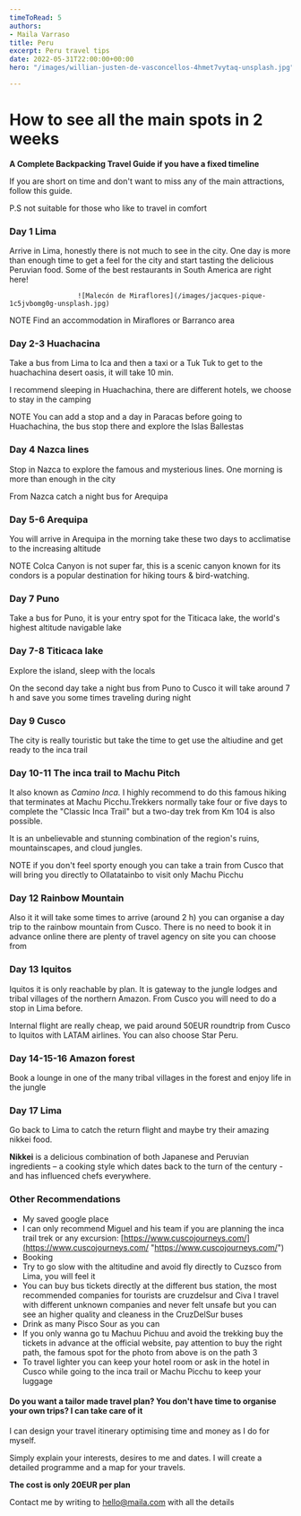 ```yaml
---
timeToRead: 5
authors:
- Maila Varraso
title: Peru
excerpt: Peru travel tips
date: 2022-05-31T22:00:00+00:00
hero: "/images/willian-justen-de-vasconcellos-4hmet7vytaq-unsplash.jpg"

---
```

# How to see all the main spots in 2 weeks

**A Complete Backpacking Travel Guide if you have a fixed timeline**

If you are short on time and don't want to miss any of the main attractions, follow this guide.

P.S not suitable for those who like to travel in comfort

### Day 1 Lima

Arrive in Lima, honestly there is not much to see in the city. One day is more than enough time to get a feel for the city and start tasting the delicious Peruvian food. Some of the best restaurants in South America are right here!

                     ![Malecón de Miraflores](/images/jacques-pique-1c5jvbomg0g-unsplash.jpg)

NOTE Find an accommodation in Miraflores or Barranco area

### Day 2-3 Huachacina

Take a bus from Lima to Ica and then a taxi or a Tuk Tuk  to get to the huachachina desert oasis, it will take 10 min.

I recommend sleeping in Huachachina, there are different hotels, we choose to stay in the camping

NOTE You can add a stop and a day in Paracas before going to Huachachina, the bus stop there and explore the Islas Ballestas

### Day 4 Nazca lines

Stop in Nazca to explore the famous and mysterious lines. One morning is more than enough in the city

From Nazca catch a night bus for Arequipa

### Day 5-6 Arequipa

You will arrive in Arequipa in the morning take these two days to acclimatise to the increasing altitude

NOTE Colca Canyon is not super far, this is a scenic canyon known for its condors is a popular destination for hiking tours & bird-watching.

### Day 7 Puno

Take a bus for Puno, it is your entry spot for the Titicaca lake, the world's highest altitude navigable lake

### Day 7-8 Titicaca lake

Explore the island, sleep with the locals

On the second day take a night bus from Puno to Cusco it will take around 7 h and save you some times traveling during night

### Day 9 Cusco

The city is really touristic but take the time to get use the altiudine and get ready to the inca trail

### Day 10-11 The inca trail to Machu Pitch

It also known as _Camino Inca._ I highly recommend to do this famous hiking that terminates at Machu Picchu.Trekkers normally take four or five days to complete the "Classic Inca Trail" but a two-day trek from Km 104 is also possible.

It is an unbelievable and stunning combination of the region's ruins, mountainscapes, and cloud jungles.

NOTE if you don't feel sporty enough you can take a train from Cusco that will bring you directly to Ollatatainbo to visit only Machu Picchu

### Day 12 Rainbow Mountain

Also it it will take some times to arrive (around 2 h) you can organise a day trip to the rainbow mountain from Cusco. There is no need to book it in advance online there are plenty of travel agency on site you can choose from

### Day 13 Iquitos

Iquitos it is only reachable by plan. It is gateway to the jungle lodges and tribal villages of the northern Amazon. From Cusco you will need to do a stop in Lima before.

Internal flight are really cheap, we paid around 50EUR roundtrip from Cusco to Iquitos with LATAM airlines.  You can also choose Star Peru.

### Day 14-15-16 Amazon forest

Book a lounge in one of the many tribal villages in the forest and enjoy life in the jungle

### Day 17 Lima

Go back to Lima to catch the return flight and maybe try their amazing nikkei food.

**Nikkei** is a delicious combination of both Japanese and Peruvian ingredients – a cooking style which dates back to the turn of the century -and has influenced chefs everywhere.

### Other Recommendations

* My saved google place
* I can only recommend Miguel and his team if you are planning the inca trail trek or any excursion: [https://www.cuscojourneys.com/](https://www.cuscojourneys.com/ "https://www.cuscojourneys.com/")
* Booking
* Try to go slow with the altitudine and avoid fly directly to Cuzsco from Lima, you will feel it
* You can buy bus tickets directly at the different bus station, the most recommended companies for tourists are cruzdelsur and Civa I travel with different unknown companies and never felt unsafe but you can see an higher quality and cleaness in the CruzDelSur buses
* Drink as many Pisco Sour as you can
* If you only wanna go tu Machuu Pichuu and avoid the trekking buy the tickets in advance at the official website, pay attention to buy the right path, the famous spot for the photo from above is on the path 3
* To travel lighter you can keep your hotel room or ask in the hotel in Cusco while going to the inca trail or Machu Picchu to keep your luggage

#### **Do you want a tailor made travel plan? You don't have time to organise your own trips? I can take care of it**

I can design your travel itinerary optimising time and money as I do for myself.

Simply explain your interests, desires to me and dates. I will create a detailed programme and a map for your travels.

**The cost is only 20EUR per plan**

Contact me by writing to hello@maila.com with all the details